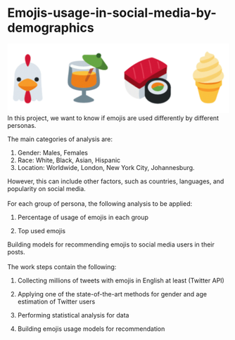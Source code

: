 # Emojis-usage-in-social-media-by-demographics
![emojis](https://github.com/stylianosnicoletti/Emojis-usage-in-social-media-by-demographics/blob/master/Screenshots/emojis.png?raw=true)
In this project, we want to know if emojis are used differently by different personas. 

The main categories of analysis are:
</br>
1) Gender: Males, Females
2) Race: White, Black, Asian, Hispanic
3) Location: Worldwide, London, New York City, Johannesburg.


However, this can include other factors, such as countries, languages, and popularity on social media.
</br>
</br>
For each group of persona, the following analysis to be applied:
</br>
1) Percentage of usage of emojis in each group

2) Top used emojis

Building models for recommending emojis to social media users in their posts.
</br>
</br>
The work steps contain the following:

1) Collecting millions of tweets with emojis in English at least (Twitter API)

2) Applying one of the state-of-the-art methods for gender and age estimation of Twitter users

3) Performing statistical analysis for data

4) Building emojis usage models for recommendation
